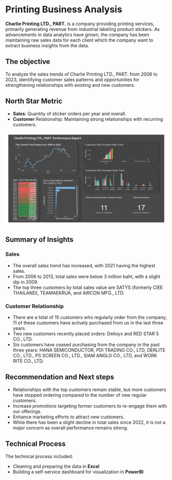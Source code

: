 # Printing Business Analysis
**Charlie Printing LTD., PART.** is a company providing printing services, primarily generating revenue from industrial labeling product stickers. 
As advancements in data analytics have grown, the company has been maintaining raw sales data for each client which the company want to extract business insights from the data.


## The objective
To analyze the sales trends of Charlie Printing LTD., PART. from 2006 to 2023, identifying customer sales patterns and opportunities for strengthening relationships with existing and new customers.

## North Star Metric
* **Sales**: Quantity of sticker orders per year and overall.
* **Customer** Relationship: Maintaining strong relationships with recurring customers.

![Charlie_printing_Analysis_newdashboard](Charlie_printing_Analysis_newdashboard.jpg)

## Summary of Insights 
### Sales
- The overall sales trend has increased, with 2021 having the highest sales.
- From 2006 to 2013, total sales were below 3 million baht, with a slight dip in 2009.
- The top three customers by total sales value are SATYS (formerly CIEE THAILAND), TEAMAEKRUA, and AIRCON MFG., LTD.
  
### Customer Relationship
- There are a total of 15 customers who regularly order from the company; 11 of these customers have actively purchased from us in the last three years.
- Two new customers recently placed orders: Delloyx and RED STAR 5 CO., LTD.
- Six customers have ceased purchasing from the company in the past three years: HANA SEMICONDUCTOR, PDI TRADING CO., LTD, DERLITE CO., LTD., PS SCREEN CO., LTD., SIAM ANGLO CO., LTD, and WORK RITE CO., LTD.


## Recommendation and Next steps
- Relationships with the top customers remain stable, but more customers have stopped ordering compared to the number of new regular customers.
- Increase promotions targeting former customers to re-engage them with our offerings.
- Enhance marketing efforts to attract new customers.
- While there has been a slight decline in total sales since 2022, it is not a major concern as overall performance remains strong.

## Technical Process 
The technical process included:
- Cleaning and preparing the data in **Excel**
- Building a self-service dashboard for visualization in **PowerBI**
